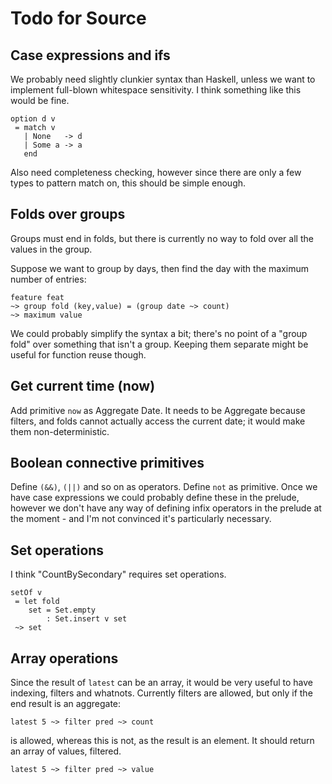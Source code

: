 Todo for Source
===============

Case expressions and ifs
------------------------

We probably need slightly clunkier syntax than Haskell, unless we want to implement full-blown whitespace sensitivity.
I think something like this would be fine.
```
option d v
 = match v
   | None   -> d
   | Some a -> a
   end
```

Also need completeness checking, however since there are only a few types to pattern match on, this should be simple enough.


Folds over groups
-----------------

Groups must end in folds, but there is currently no way to fold over all the values in the group.

Suppose we want to group by days, then find the day with the maximum number of entries:
```
feature feat
~> group fold (key,value) = (group date ~> count)
~> maximum value
```

We could probably simplify the syntax a bit; there's no point of a "group fold" over something that isn't a group.
Keeping them separate might be useful for function reuse though.


Get current time (now)
----------------------
Add primitive ``now`` as Aggregate Date.
It needs to be Aggregate because filters, and folds cannot actually access the current date; it would make them non-deterministic.


Boolean connective primitives
-----------------------------
Define ``(&&)``, ``(||)`` and so on as operators.
Define ``not`` as primitive.
Once we have case expressions we could probably define these in the prelude, however we don't have any way of defining infix operators in the prelude at the moment - and I'm not convinced it's particularly necessary.


Set operations
--------------

I think "CountBySecondary" requires set operations.
```
setOf v
 = let fold
    set = Set.empty
        : Set.insert v set
 ~> set
```

Array operations
----------------
Since the result of ``latest`` can be an array, it would be very useful to have indexing, filters and whatnots.
Currently filters are allowed, but only if the end result is an aggregate:
```
latest 5 ~> filter pred ~> count
```
is allowed, whereas this is not, as the result is an element.
It should return an array of values, filtered.
```
latest 5 ~> filter pred ~> value
```


